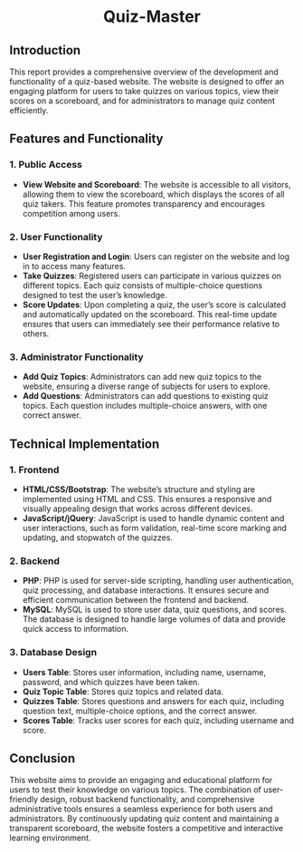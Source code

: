 <div align="center">
  <h1>Quiz-Master</h1>
</div>

## Introduction
This report provides a comprehensive overview of the development and functionality of a quiz-based website. The website is designed to offer an engaging platform for users to take quizzes on various topics, view their scores on a scoreboard, and for administrators to manage quiz content efficiently.

## Features and Functionality

### 1. Public Access
- **View Website and Scoreboard**: The website is accessible to all visitors, allowing them to view the scoreboard, which displays the scores of all quiz takers. This feature promotes transparency and encourages competition among users.

### 2. User Functionality
- **User Registration and Login**: Users can register on the website and log in to access many features.
- **Take Quizzes**: Registered users can participate in various quizzes on different topics. Each quiz consists of multiple-choice questions designed to test the user’s knowledge.
- **Score Updates**: Upon completing a quiz, the user’s score is calculated and automatically updated on the scoreboard. This real-time update ensures that users can immediately see their performance relative to others.

### 3. Administrator Functionality
- **Add Quiz Topics**: Administrators can add new quiz topics to the website, ensuring a diverse range of subjects for users to explore.
- **Add Questions**: Administrators can add questions to existing quiz topics. Each question includes multiple-choice answers, with one correct answer.

## Technical Implementation

### 1. Frontend
- **HTML/CSS/Bootstrap**: The website’s structure and styling are implemented using HTML and CSS. This ensures a responsive and visually appealing design that works across different devices.
- **JavaScript/jQuery**: JavaScript is used to handle dynamic content and user interactions, such as form validation, real-time score marking and updating, and stopwatch of the quizzes.

### 2. Backend
- **PHP**: PHP is used for server-side scripting, handling user authentication, quiz processing, and database interactions. It ensures secure and efficient communication between the frontend and backend.
- **MySQL**: MySQL is used to store user data, quiz questions, and scores. The database is designed to handle large volumes of data and provide quick access to information.

### 3. Database Design
- **Users Table**: Stores user information, including name, username, password, and which quizzes have been taken.
- **Quiz Topic Table**: Stores quiz topics and related data.
- **Quizzes Table**: Stores questions and answers for each quiz, including question text, multiple-choice options, and the correct answer.
- **Scores Table**: Tracks user scores for each quiz, including username and score.

## Conclusion
This website aims to provide an engaging and educational platform for users to test their knowledge on various topics. The combination of user-friendly design, robust backend functionality, and comprehensive administrative tools ensures a seamless experience for both users and administrators. By continuously updating quiz content and maintaining a transparent scoreboard, the website fosters a competitive and interactive learning environment.
